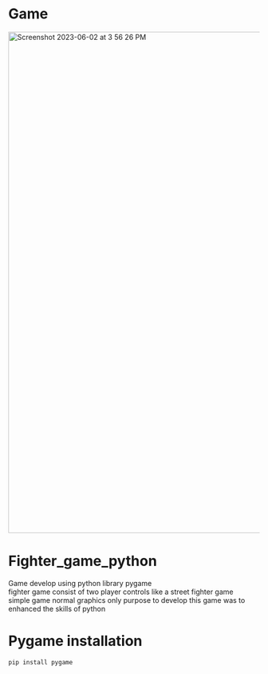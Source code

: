 # Game 
<img width="1003" alt="Screenshot 2023-06-02 at 3 56 26 PM" src="https://github.com/shaheerzk01/Fighter_game_python/assets/103843506/960f5de7-51ba-4564-a123-debf35518471">

# Fighter_game_python

Game develop using python library pygame <br>
fighter game consist of two player controls like a street fighter game <br>
simple game normal graphics only purpose to develop this game was to enhanced the skills of python

# Pygame installation
```
pip install pygame
```
